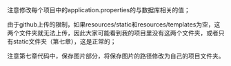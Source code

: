 注意修改每个项目中的application.properties的与数据库相关的值；

由于github上传的限制，如果resources/static和resources/templates为空，这两个文件夹就无法上传，因此大家可能看到我的项目里没有这两个文件夹，或者只有static文件夹（第七章），这是正常的；

注意第七章代码中，保存图片部分，将保存图片的路径修改为自己的项目文件夹。
